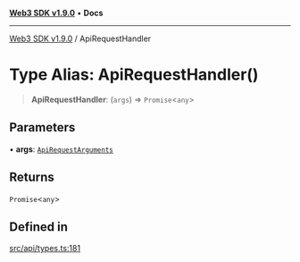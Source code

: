 [**Web3 SDK v1.9.0**](../README.md) • **Docs**

***

[Web3 SDK v1.9.0](../globals.md) / ApiRequestHandler

# Type Alias: ApiRequestHandler()

> **ApiRequestHandler**: (`args`) => `Promise`\<`any`\>

## Parameters

• **args**: [`ApiRequestArguments`](../interfaces/ApiRequestArguments.md)

## Returns

`Promise`\<`any`\>

## Defined in

[src/api/types.ts:181](https://github.com/Mystic-Nayy/alephium-web3/blob/ee41f5e0e7d7fb0b155fe62f05b2ac03772895ca/packages/web3/src/api/types.ts#L181)
